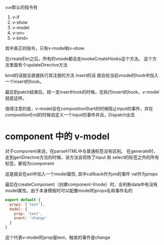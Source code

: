 `vue`默认的指令有
1. v-if
2. v-show
3. v-model
4. v-on=
5. v-bind=


其中真正的指令，只有v-model和v-show

在createElm之后，所有的vnode都会走invokeCreateHooks这个方法。
这个方法里面有个updateDirective方法

bind的话就会直接执行其注册的方法
insert的话 就会给当前vnode的hook中加入一个insert的hook。

最后到patch结束后，统一走insertHook的时候，在执行insert的hook，v-model就是这样。

值得注意的是，v-model会在compositionStart的时候阻止input的事件，并在compositionEnd的时候自定义一个input的事件并且，Dispatch出去


# component 中的 v-model
对于component来说，在parseHTML中与普通标签没有区别。
在generate时，走到genDirective方法的时候，该方法会将除了input 和 select的标签之外的所有标签，都视为component

这是就会在ast中加入一个model属性, 其中callback作为on的事件 val作为props

最后在createComponent（创建component-Vnode）时，会判断data中有没有model属性。由于本身模板时可以配置model的props名和事件名的

``` js
export default {
  props: ['text'],
  model: {
    prop: 'text',
    event: 'change'
  }
}
```

这个代表v-model的prop是text，触发的事件是change
